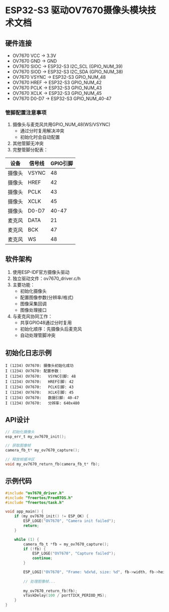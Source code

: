 # ESP32-S3 驱动OV7670摄像头模块技术文档

## 硬件连接
- OV7670 VCC → 3.3V
- OV7670 GND → GND
- OV7670 SIOC → ESP32-S3 I2C_SCL (GPIO_NUM_39)
- OV7670 SIOD → ESP32-S3 I2C_SDA (GPIO_NUM_38)
- OV7670 VSYNC → ESP32-S3 GPIO_NUM_48
- OV7670 HREF → ESP32-S3 GPIO_NUM_42
- OV7670 PCLK → ESP32-S3 GPIO_NUM_43
- OV7670 XCLK → ESP32-S3 GPIO_NUM_45
- OV7670 D0-D7 → ESP32-S3 GPIO_NUM_40-47

### 管脚配置注意事项
1. 摄像头与麦克风共用GPIO_NUM_48(WS/VSYNC)
   - 通过分时复用解决冲突
   - 初始化时会自动配置
2. 其他管脚无冲突
3. 完整管脚分配表：

| 设备   | 信号线 | GPIO引脚 |
|--------|--------|----------|
| 摄像头 | VSYNC  | 48       |
| 摄像头 | HREF   | 42       |
| 摄像头 | PCLK   | 43       |
| 摄像头 | XCLK   | 45       |
| 摄像头 | D0-D7  | 40-47    |
| 麦克风 | DATA   | 21       |
| 麦克风 | BCK    | 47       |
| 麦克风 | WS     | 48       |

## 软件架构
1. 使用ESP-IDF官方摄像头驱动
2. 独立驱动文件：ov7670_driver.c/h
3. 主要功能：
   - 初始化摄像头
   - 配置图像参数(分辨率/格式)
   - 图像采集回调
   - 图像处理接口
4. 与麦克风协同工作：
   - 共享GPIO48通过分时复用
   - 初始化顺序：先摄像头后麦克风
   - 自动处理管脚冲突

## 初始化日志示例
```
I (1234) OV7670: 摄像头初始化成功
I (1234) OV7670: 配置参数：
I (1234) OV7670:   VSYNC引脚: 48
I (1234) OV7670:   HREF引脚: 42
I (1234) OV7670:   PCLK引脚: 43
I (1234) OV7670:   XCLK引脚: 45
I (1234) OV7670:   数据引脚: 40-47
I (1234) OV7670:   分辨率: 640x480
```

## API设计
```c
// 初始化摄像头
esp_err_t my_ov7670_init();

// 获取图像帧
camera_fb_t* my_ov7670_capture();

// 释放帧缓冲区
void my_ov7670_return_fb(camera_fb_t* fb);
```

## 示例代码
```c
#include "ov7670_driver.h"
#include "freertos/FreeRTOS.h"
#include "freertos/task.h"

void app_main() {
    if (my_ov7670_init() != ESP_OK) {
        ESP_LOGE("OV7670", "Camera init failed");
        return;
    }

    while (1) {
        camera_fb_t *fb = my_ov7670_capture();
        if (!fb) {
            ESP_LOGE("OV7670", "Capture failed");
            continue;
        }

        ESP_LOGI("OV7670", "Frame: %dx%d, size: %d", fb->width, fb->height, fb->len);
        
        // 处理图像帧...
        
        my_ov7670_return_fb(fb);
        vTaskDelay(100 / portTICK_PERIOD_MS);
    }
}